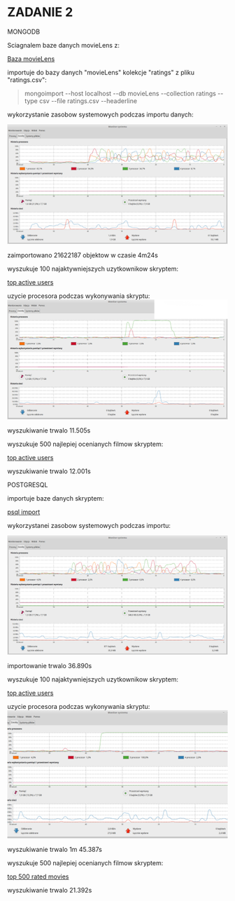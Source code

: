 # ZADANIE 2

MONGODB

Sciagnalem baze danych movieLens z:

[Baza movieLens](http://grouplens.org/datasets/movielens/)

importuje do bazy danych "movieLens" kolekcje "ratings" z pliku "ratings.csv":

>mongoimport --host localhost --db movieLens --collection ratings --type csv --file ratings.csv --headerline

wykorzystanie zasobow systemowych podczas importu danych:

![Rys1](https://github.com/twasilewski/noSQL_labs/blob/noSQL_labs/rys1.png?raw=true)

zaimportowano 21622187 objektow
w czasie 4m24s

wyszukuje 100 najaktywniejszych uzytkownikow skryptem:

[top active users](https://github.com/twasilewski/noSQL_labs/blob/noSQL_labs/zad2_top100ActiveUsers.js)

uzycie procesora podczas wykonywania skryptu:
![Rys2](https://github.com/twasilewski/noSQL_labs/blob/noSQL_labs/rys3.png?raw=true)

wyszukiwanie trwalo 11.505s

wyszukuje 500 najlepiej ocenianych filmow skryptem:

[top active users](https://github.com/twasilewski/noSQL_labs/blob/noSQL_labs/zad2_top500RatedMovies.js)

wyszukiwanie trwalo 12.001s


POSTGRESQL

importuje baze danych skryptem:

[psql import](https://github.com/twasilewski/noSQL_labs/blob/noSQL_labs/psql_ratingImport.sh)

wykorzystanei zasobow systemowych podczas importu:

![Rys2](https://github.com/twasilewski/noSQL_labs/blob/noSQL_labs/rys4.png?raw=true)

importowanie trwalo 36.890s

wyszukuje 100 najaktywniejszych uzytkownikow skryptem:

[top active users](https://github.com/twasilewski/noSQL_labs/blob/noSQL_labs/psql_zad2_top100ActiveUsers.sh)

uzycie procesora podczas wykonywania skryptu:
![Rys2](https://github.com/twasilewski/noSQL_labs/blob/noSQL_labs/rys2.png?raw=true)

wyszukiwanie trwalo 1m 45.387s

wyszukuje 500 najlepiej ocenianych filmow skryptem:

[top 500 rated movies](https://github.com/twasilewski/noSQL_labs/blob/noSQL_labs/psql_zad2_top500_RatedMovies.sh)

wyszukiwanie trwalo 21.392s




